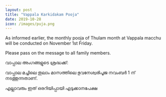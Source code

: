 ```yaml
---
layout: post
title: "Vappala Karkidakam Pooja"
date: 2019-10-28
icon: /images/puja.png
---
```



As informed earlier, the monthly pooja of Thulam month at Vappala macchu will be conducted on November 1st Friday.

Please pass on the message to all family members.

വാപ്പാല അംഗങ്ങളുടെ ശ്രദ്ധക്ക്:

വാപ്പാല മച്ചിലെ തുലാം മാസത്തിലെ ഭുവനേശ്വരിപൂജ നവംബർ 1 ന് നടത്തുന്നതാണ്.

എല്ലാവരും ഇത് ഒരറിയിപ്പായി എടുക്കാനപേക്ഷ

